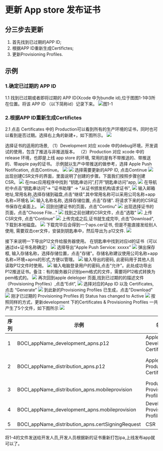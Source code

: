 # 更新 App store 发布证书
## 分三步去更新
1. 首先找到已过期的APP ID;
2. 根据APP ID重新生成Certifictes;
3. 更新Provisioning Profiles.

## 示例
### 1.确定已过期的 APP ID
1.1 找到已过期或者即将过期的 APP ID(Xcode 中为bundle id),位于图图1-1中3所在位置。将该 APP ID （以下简称id）记录下来。
![图1-1](../../../public/img/apple/1-1.png) 
### 2.根据APP ID重新生成Certifictes

2.1 点击 Certificates 中的 Production可以看到所有的生产环境的证书，同时也可以看到是否过期。选择右上角的新建+，如下图所示。
![](../../../public/img/apple/2-1-0.png)

选择证书的适用的场景,
（1）Development 对应 xcode 中的debug环境，开发调试的使用，包含了推送与非推送版本。
（2）Production 对应 xcode 中的 release 环境，也即是上线 app store 的环境, 常用的是有不带推送的、带推送的、带apple pay的证书。
示例就以生产中带推送的做参考，选择 Apple Push Notification, 点击Continue。
![](../../../public/img/apple/2-1-1.png)
![](../../../public/img/apple/2-1-2.png)
选择需要更新的APP ID, 点击Continue
![](../../../public/img/apple/2-1-3.png)
出现创建CSR文件的界面，里面说明了创建的步骤。下面我们按照步骤创建CSR。
![](../../../public/img/apple/2-1-4.png)
在mac应用程序中找到 “钥匙串访问”,打开“钥匙串访问”app, 
![](../../../public/img/apple/2-2-1.png)
在导航栏中点击“钥匙串访问”-> "证书助理" -> "从证书颁发机构请求证书",
![](../../../public/img/apple/2-2-2.png)
输入邮箱地址,常用名称,选择存储到磁盘,点击“继续”.其中常用名称可以采用公司名称+app名称+环境名
![](../../../public/img/apple/2-2-3.png)
输入名称名称, 选择存储位置, 点击"存储". 将请求下来的的CSR证书保存在桌面上。
![](../../../public/img/apple/2-2-4.png)
回到创建证书的页面，点击"Continu"
![](../../../public/img/apple/2-1-4.png)
出现选择证书的页面，点击"Choose File..."
![](../../../public/img/apple/2-3-0.png)
找到之前创建的CSR文件，点击"选取"
![](../../../public/img/apple/2-3-1.png)
上传CSR文件, 点击“Continue”
![](../../../public/img/apple/2-3-2.png)
上传完成之后,证书就生成完毕, 点击"Download",下载到本地磁盘。
![](../../../public/img/apple/2-3-3.png)
下载完毕后会得到一个aps.cer证书, 但是不能直接发给别人使用, 需要双击cer文件，安装到钥匙串中，然后导出为.p12文件.
![](../../../public/img/apple/2-3-4.png)

<!--![](../../../public/img/apple/2-3-5.png)-->
接下来说明一下导出P12文件给服务器使用。
在钥匙串中找到对应id的证书（可以通过id+证书名称确定）
![](../../../public/img/apple/2-4-1.png)
选择导出“Apple Push Service: xxxxx”
![](../../../public/img/apple/2-4-2.png)
弹出保存框, 输入存储名称，选择存储位置，点击"存储"。存储名称建议使用公司名称+app名称+环境+apns的形式,方便以管理。
![](../../../public/img/apple/2-4-3.png)
输入导出的密码, 此密码用于其他人员读取P12文件时使用。
![](../../../public/img/apple/2-4-4.png)
输入电脑登录用户的密码,点击“允许”。此处成功导出P12推送证书。备注：有的服务器只识别pem格式的文件，需要将P12格式转换为pem格式的。
![](../../../public/img/apple/2-4-5.png)
再次回到apple deleloper 页面,找到已过期的的描述文件（Provisioning Profiles）,点击“Edit”,
![](../../../public/img/apple/3-1-1.png)
选择对应的App ID 以及 Certificates, 点击 “Generate”
![](../../../public/img/apple/3-1-2.png)
到此新的Provisioning Profiles 已生成，点击"Download"
![](../../../public/img/apple/3-1-3.png)
刚才已过期的 Provisioning Profiles 的 Status has changed to Active
![](../../../public/img/apple/3-1-4.png)
按照同样的方式，更新development 下的Certificates & Provisioning Profiles
一共产生了5个文件，如下图所示
![](../../../public/img/apple/3-2.png)

|序列|示例|名称|说明|
|----|----|----|----|
|1|BOCI\_appName\_development\_apns.p12|Apple Push Development Certificate|xcode debug app|
|2|BOCI\_appName\_distribution\_apns.p12|Apple Push Production Certificate|xcode release app/backend push server|
|3|BOCI\_appName\_distribution\_apns.mobileprovision|Production Provisioning Profiles|xcode release app|
|4|BOCI\_appName\_development\_apns.mobileprovision|Development Provisioning Profiles|xcode debug app|
|5|BOCI\_appName\_distribution\_apns.certSigningRequest|CSR|自己保留|

将1-4的文件发送给开发人员,开发人员根据新的证书重新打包ipa,上线发布app就可以了。